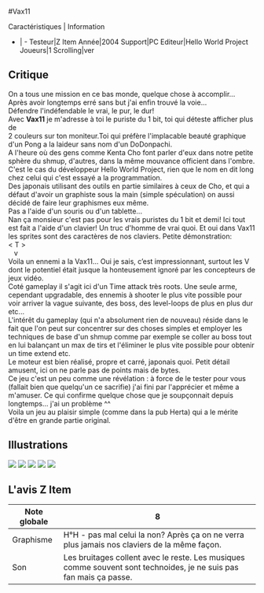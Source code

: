 #Vax11

Caractéristiques | Information
- | -
Testeur|Z Item
Année|2004
Support|PC
Editeur|Hello World Project
Joueurs|1
Scrolling|ver

## Critique
On a tous une mission en ce bas monde, quelque chose à accomplir...<br/>Après avoir longtemps erré sans but j'ai enfin trouvé la voie...<br/>Défendre l'indéfendable le vrai, le pur, le dur!<br/>Avec <b>Vax11</b> je m'adresse à toi le puriste du 1 bit, toi qui déteste afficher plus de<br/>2 couleurs sur ton moniteur.Toi qui préfère l'implacable beauté graphique d'un Pong a la laideur sans nom d'un DoDonpachi.<br/>A l'heure où des gens comme Kenta Cho font parler d'eux dans notre petite sphère du shmup, d'autres, dans la même mouvance officient dans l'ombre. C'est le cas du développeur Hello World Project, rien que le nom en dit long chez celui qui c'est essayé a la programmation.<br/>Des japonais utilisant des outils en partie similaires à ceux de Cho, et qui a défaut d'avoir un graphiste sous la main (simple spéculation) on aussi décidé de faire leur graphismes eux même.<br/>Pas a l'aide d'un souris ou d'un tablette...<br/>Nan ça monsieur c'est pas pour les vrais puristes du 1 bit et demi! Ici tout est fait a l'aide d'un clavier! Un truc d'homme de vrai quoi. Et oui dans Vax11 les sprites sont des caractères de nos claviers. Petite démonstration:<br/>< T > <br/>&nbsp;&nbsp;&nbsp;v <br/>Voila un ennemi a la Vax11... Oui je sais, c’est impressionnant, surtout les V dont le potentiel était jusque la honteusement ignoré par les concepteurs de jeux vidéo.<br/>Coté gameplay il s'agit ici d'un Time attack très roots. Une seule arme, cependant upgradable, des ennemis à shooter le plus vite possible pour voir arriver la vague suivante, des boss, des level-loops de plus en plus dur etc...<br/>L'intérêt du gameplay (qui n'a absolument rien de nouveau) réside dans le fait que l'on peut sur concentrer sur des choses simples et employer les techniques de base d'un shmup comme par exemple se coller au boss tout en lui balançant un max de tirs et l'éliminer le plus vite possible pour obtenir un time extend etc.<br/>Le moteur est bien réalisé, propre et carré, japonais quoi. Petit détail amusent, ici on ne parle pas de points mais de bytes.<br/>Ce jeu c'est un peu comme une révélation : à force de le tester pour vous (fallait bien que quelqu'un ce sacrifie) j'ai fini par l'apprécier et même a m'amuser. Ce qui confirme quelque chose que je soupçonnait depuis longtemps… j'ai un problème ^^<br/>Voila un jeu au plaisir simple (comme dans la pub Herta) qui a le mérite d'être en grande partie original.

## Illustrations
![](http://www.shmup.com/images/thumbs/img_fiche_1_493.jpg)
![](http://www.shmup.com/images/thumbs/img_fiche_2_493.jpg)
![](http://www.shmup.com/images/thumbs/img_fiche_3_493.jpg)
![](http://www.shmup.com/images/thumbs/)
![](http://www.shmup.com/images/thumbs/)

## L'avis Z Item
Note globale|8
-|-
Graphisme|H°H - pas mal celui la non? Après ça on ne verra plus jamais nos claviers de la même façon.
Son|Les bruitages collent avec le reste. Les musiques comme souvent sont technoides, je ne suis pas fan mais ça passe.
